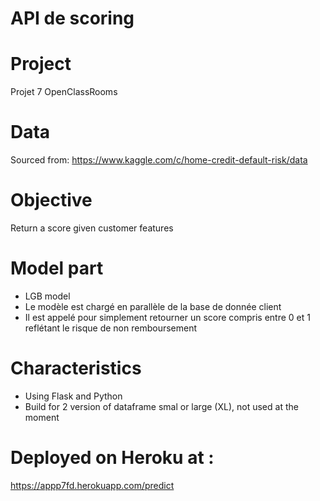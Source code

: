 # API de scoring

# Project
Projet 7 OpenClassRooms

# Data 
Sourced from: https://www.kaggle.com/c/home-credit-default-risk/data

# Objective 
Return a score given customer features

# Model part
- LGB model
- Le modèle est chargé en parallèle de la base de donnée client
- Il est appelé pour simplement retourner un score compris entre 0 et 1 reflétant le risque de non remboursement

# Characteristics
- Using Flask and Python
- Build for 2 version of dataframe smal or large (XL), not used at the moment

# Deployed on Heroku at :
https://appp7fd.herokuapp.com/predict



